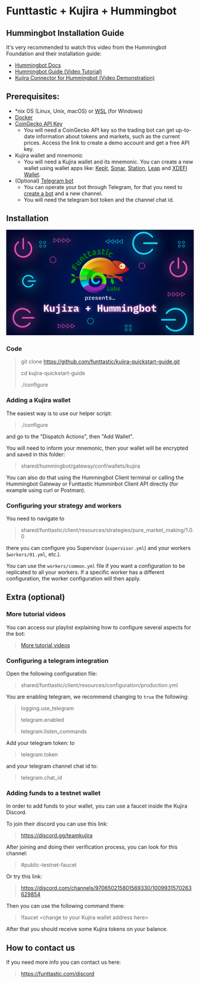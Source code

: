 # Funttastic + Kujira + Hummingbot

## Hummingbot Installation Guide

It's very recommended to watch this video from the Hummingbot Foundation and their installation guide:

- <a href="https://docs.hummingbot.org/installation/" target="_blank">Hummingbot Docs</a>
- <a href="https://www.youtube.com/watch?v=t3Su_F_SY_0" target="_blank">Hummingbot Guide (Video Tutorial)</a>
- <a href="https://www.youtube.com/watch?v=NubBPj3N0RE" target="_blank">Kujira Connector for Hummingbot (Video Demonstration)</a>

## Prerequisites:

- \*nix OS (Linux, Unix, macOS) or <a href="https://learn.microsoft.com/en-us/windows/wsl/install" target="_blank">WSL</a> (for Windows)
- <a href="https://docs.docker.com/engine/install/" target="_blank">Docker</a>
- <a href="https://www.coingecko.com/en/api/pricing" target="_blank">CoinGecko API Key</a>
  - You will need a CoinGecko API key so the trading bot can get up-to-date information about tokens and markets, such as the current prices. Access the link to create a demo account and get a free API key.
- Kujira wallet and mnemonic
  - You will need a Kujira wallet and its mnemonic. You can create a new wallet using wallet apps like: <a href="https://www.keplr.app/download" target="_blank">Keplr</a>, <a href="https://sonar.kujira.network/" target="_blank">Sonar</a>, <a href="https://setup-station.terra.money/" target="_blank">Station</a>, <a href="https://www.leapwallet.io/download" target="_blank">Leap</a> and <a href="https://www.xdefi.io/" target="_blank">XDEFI Wallet</a>.
- (Optional) <a href="https://core.telegram.org/bots/features#botfather" target="_blank">Telegram bot</a>
  - You can operate your bot through Telegram, for that you need to <a href="https://core.telegram.org/bots/features#botfather" target="_blank">create a bot</a> and a new channel.
  - You will need the telegram bot token and the channel chat id.

## Installation

<img src="../../../assets/images/Funttastic_Kujira_Hummingbot.png">

### Code

> git clone <a href="https://github.com/funttastic/kujira-quickstart-guide.git" target="_blank">https://github.com/funttastic/kujira-quickstart-guide.git</a>
>
> cd kujira-quickstart-guide
>
> ./configure

### Adding a Kujira wallet

The easiest way is to use our helper script:

> ./configure

and go to the "Dispatch Actions", then "Add Wallet".

You will need to inform your mnemonic, then your wallet will be encrypted and saved in this folder:

> shared/hummingbot/gateway/conf/wallets/kujira

You can also do that using the Hummingbot Client terminal or calling the Hummingbot Gateway or Funttastic Humminbot Client API directly
(for example using curl or Postman).

### Configuring your strategy and workers

You need to navigate to

> shared/funttastic/client/resources/strategies/pure_market_making/1.0.0

there you can configure you Supervisor (`supervisor.yml`) and your workers (`workers/01.yml`, etc.).

You can use the `workers/common.yml` file if you want a configuration to be replicated to all your workers.
If a specific worker has a different configuration, the worker configuration will then apply.

## Extra (optional)

### More tutorial videos

You can access our playlist explaining how to configure several aspects for the bot:

> <a href="https://www.youtube.com/playlist?list=PLmJF3KyUOI1zgFBoQ0AzP9kt40Vjk2srp" target="_blank">More tutorial videos</a>

### Configuring a telegram integration

Open the following configuration file:

> shared/funttastic/client/resources/configuration/production.yml

You are enabling telegram, we recommend changing to `true` the following:

> logging.use_telegram
>
> telegram.enabled
>
> telegram.listen_commands

Add your telegram token: to

> telegram.token

and your telegram channel chat id to:

> telegram.chat_id

### Adding funds to a testnet wallet

In order to add funds to your wallet, you can use a faucet inside the Kujira Discord.

To join their discord you can use this link:

> <a href="https://discord.gg/teamkujira" target="_blank">https://discord.gg/teamkujira</a>

After joining and doing their verification process, you can look for this channel:

> #public-testnet-faucet

Or try this link:

> <a href="https://discord.com/channels/970650215801569330/1009931570263629854" target="_blank">https://discord.com/channels/970650215801569330/1009931570263629854</a>

Then you can use the following command there:

> !faucet &lt;change to your Kujira wallet address here&gt;

After that you should receive some Kujira tokens on your balance.

## How to contact us

If you need more info you can contact us here:

> <a href="https://funttastic.com/discord" target="_blank">https://funttastic.com/discord</a>
